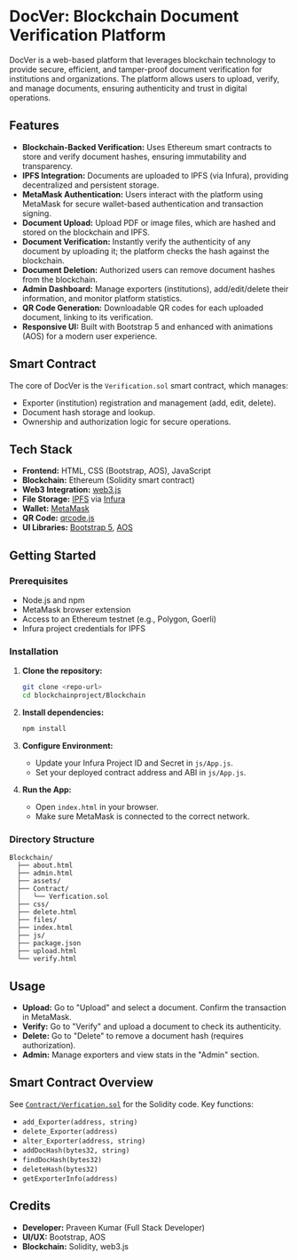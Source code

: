 # DocVer: Blockchain Document Verification Platform

DocVer is a web-based platform that leverages blockchain technology to provide secure, efficient, and tamper-proof document verification for institutions and organizations. The platform allows users to upload, verify, and manage documents, ensuring authenticity and trust in digital operations.

## Features

- **Blockchain-Backed Verification:** Uses Ethereum smart contracts to store and verify document hashes, ensuring immutability and transparency.
- **IPFS Integration:** Documents are uploaded to IPFS (via Infura), providing decentralized and persistent storage.
- **MetaMask Authentication:** Users interact with the platform using MetaMask for secure wallet-based authentication and transaction signing.
- **Document Upload:** Upload PDF or image files, which are hashed and stored on the blockchain and IPFS.
- **Document Verification:** Instantly verify the authenticity of any document by uploading it; the platform checks the hash against the blockchain.
- **Document Deletion:** Authorized users can remove document hashes from the blockchain.
- **Admin Dashboard:** Manage exporters (institutions), add/edit/delete their information, and monitor platform statistics.
- **QR Code Generation:** Downloadable QR codes for each uploaded document, linking to its verification.
- **Responsive UI:** Built with Bootstrap 5 and enhanced with animations (AOS) for a modern user experience.

## Smart Contract

The core of DocVer is the `Verification.sol` smart contract, which manages:
- Exporter (institution) registration and management (add, edit, delete).
- Document hash storage and lookup.
- Ownership and authorization logic for secure operations.

## Tech Stack

- **Frontend:** HTML, CSS (Bootstrap, AOS), JavaScript
- **Blockchain:** Ethereum (Solidity smart contract)
- **Web3 Integration:** [web3.js](https://web3js.readthedocs.io/)
- **File Storage:** [IPFS](https://ipfs.io/) via [Infura](https://infura.io/)
- **Wallet:** [MetaMask](https://metamask.io/)
- **QR Code:** [qrcode.js](https://github.com/davidshimjs/qrcodejs)
- **UI Libraries:** [Bootstrap 5](https://getbootstrap.com/), [AOS](https://michalsnik.github.io/aos/)

## Getting Started

### Prerequisites

- Node.js and npm
- MetaMask browser extension
- Access to an Ethereum testnet (e.g., Polygon, Goerli)
- Infura project credentials for IPFS

### Installation

1. **Clone the repository:**
   ```bash
   git clone <repo-url>
   cd blockchainproject/Blockchain
   ```

2. **Install dependencies:**
   ```bash
   npm install
   ```

3. **Configure Environment:**
   - Update your Infura Project ID and Secret in `js/App.js`.
   - Set your deployed contract address and ABI in `js/App.js`.

4. **Run the App:**
   - Open `index.html` in your browser.
   - Make sure MetaMask is connected to the correct network.

### Directory Structure

```
Blockchain/
  ├── about.html
  ├── admin.html
  ├── assets/
  ├── Contract/
  │   └── Verfication.sol
  ├── css/
  ├── delete.html
  ├── files/
  ├── index.html
  ├── js/
  ├── package.json
  ├── upload.html
  └── verify.html
```

## Usage

- **Upload:** Go to "Upload" and select a document. Confirm the transaction in MetaMask.
- **Verify:** Go to "Verify" and upload a document to check its authenticity.
- **Delete:** Go to "Delete" to remove a document hash (requires authorization).
- **Admin:** Manage exporters and view stats in the "Admin" section.

## Smart Contract Overview

See [`Contract/Verfication.sol`](Contract/Verfication.sol) for the Solidity code. Key functions:
- `add_Exporter(address, string)`
- `delete_Exporter(address)`
- `alter_Exporter(address, string)`
- `addDocHash(bytes32, string)`
- `findDocHash(bytes32)`
- `deleteHash(bytes32)`
- `getExporterInfo(address)`

## Credits

- **Developer:** Praveen Kumar (Full Stack Developer)
- **UI/UX:** Bootstrap, AOS
- **Blockchain:** Solidity, web3.js
